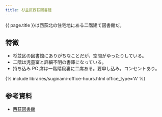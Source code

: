 ```yaml
---
title: 杉並区西荻図書館
---
```


{{ page.title }}は西荻北の住宅地にある二階建て図書館だ。

## 特徴

* 杉並区の図書館にありがちなことだが、空間がゆったりしている。
* 二階は児童室と詳細不明の書庫になっている。
* 持ち込み PC 席は一階階段裏に二席ある。要申し込み。コンセントあり。

{% include libraries/suginami-office-hours.html office_type='A' %}

## 参考資料

* [西荻図書館](https://www.library.city.suginami.tokyo.jp/facilities/nishiogi.html)
